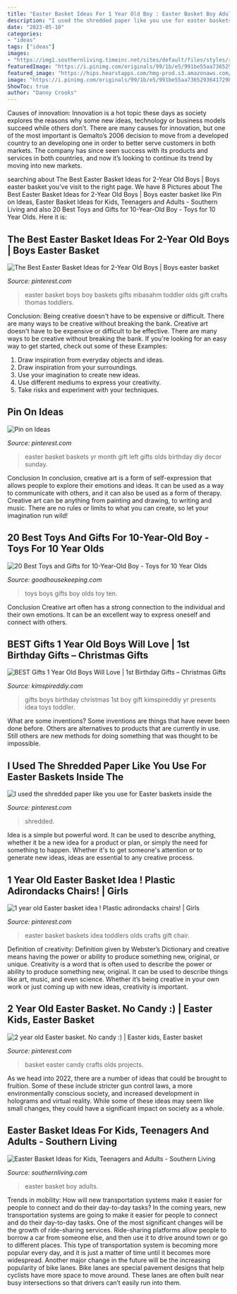 ```yaml
---
title: "Easter Basket Ideas For 1 Year Old Boy : Easter Basket Boy Adults"
description: "I used the shredded paper like you use for easter baskets inside the"
date: "2023-05-10"
categories:
- "ideas"
tags: ["ideas"]
images:
- "https://img1.southernliving.timeinc.net/sites/default/files/styles/responsive_etr_gallery_desktop_portrait/public/image/2018/01/main/baby-boy-easter-basket.jpg?itok=m7UqBdbp"
featuredImage: "https://i.pinimg.com/originals/99/1b/e5/991be55aa7365293641729ba15b28161.jpg"
featured_image: "https://hips.hearstapps.com/hmg-prod.s3.amazonaws.com/images/best-toys-gifts-for-ten-year-old-boys-air-hogs-1576167320.jpg?crop=0.574xw:0.287xh;0.154xw,0.313xh&amp;resize=1200:*"
image: "https://i.pinimg.com/originals/99/1b/e5/991be55aa7365293641729ba15b28161.jpg"
ShowToc: true
author: "Danny Crooks"
---
```



Causes of innovation:
Innovation is a hot topic these days as society explores the reasons why some new ideas, technology or business models succeed while others don’t. There are many causes for innovation, but one of the most important is Gemalto’s 2006 decision to move from a developed country to an developing one in order to better serve customers in both markets. The company has since seen success with its products and services in both countries, and now it’s looking to continue its trend by moving into new markets.

	

		
searching about The Best Easter Basket Ideas for 2-Year Old Boys | Boys easter basket you've visit to the right page. We have 8 Pictures about The Best Easter Basket Ideas for 2-Year Old Boys | Boys easter basket like Pin on Ideas, Easter Basket Ideas for Kids, Teenagers and Adults - Southern Living and also 20 Best Toys and Gifts for 10-Year-Old Boy - Toys for 10 Year Olds. Here it is:
		
    
## The Best Easter Basket Ideas For 2-Year Old Boys | Boys Easter Basket

<img loading=lazy src="https://i.pinimg.com/originals/6b/aa/58/6baa5889b17e6f3b3fa7297eb9148791.jpg" onerror="this.onerror=null;this.src='https://tse2.mm.bing.net/th?id=OIP.zyKt-SFJiGpqHG6nN98uWgHaLH&amp;pid=15.1';" alt="The Best Easter Basket Ideas for 2-Year Old Boys | Boys easter basket">

_Source: pinterest.com_

>easter basket boys boy baskets gifts mbasahm toddler olds gift crafts thomas toddlers. 

	

Conclusion: Being creative doesn't have to be expensive or difficult. There are many ways to be creative without breaking the bank.
Creative art doesn't have to be expensive or difficult to be effective. There are many ways to be creative without breaking the bank. If you're looking for an easy way to get started, check out some of these Examples: 
1. Draw inspiration from everyday objects and ideas.
2. Draw inspiration from your surroundings.
3. Use your imagination to create new ideas. 
4. Use different mediums to express your creativity.
5. Take risks and experiment with your techniques.

    
## Pin On Ideas

<img loading=lazy src="https://i.pinimg.com/originals/99/1b/e5/991be55aa7365293641729ba15b28161.jpg" onerror="this.onerror=null;this.src='https://tse1.mm.bing.net/th?id=OIP.sfI9WuIfHKmc9LBYMxJECAHaJ4&amp;pid=15.1';" alt="Pin on Ideas">

_Source: pinterest.com_

>easter basket baskets yr month gift left gifts olds birthday diy decor sunday. 

	

Conclusion
In conclusion, creative art is a form of self-expression that allows people to explore their emotions and ideas. It can be used as a way to communicate with others, and it can also be used as a form of therapy. Creative art can be anything from painting and drawing, to writing and music. There are no rules or limits to what you can create, so let your imagination run wild!

    
## 20 Best Toys And Gifts For 10-Year-Old Boy - Toys For 10 Year Olds

<img loading=lazy src="https://hips.hearstapps.com/hmg-prod.s3.amazonaws.com/images/best-toys-gifts-for-ten-year-old-boys-air-hogs-1576167320.jpg?crop=0.574xw:0.287xh;0.154xw,0.313xh&amp;resize=1200:*" onerror="this.onerror=null;this.src='https://tse1.mm.bing.net/th?id=OIP.17tFgLyoUFVUoLfbCF3QxQHaDs&amp;pid=15.1';" alt="20 Best Toys and Gifts for 10-Year-Old Boy - Toys for 10 Year Olds">

_Source: goodhousekeeping.com_

>toys boys gifts boy olds toy ten. 

	

Conclusion
Creative art often has a strong connection to the individual and their own emotions. It can be an excellent way to express oneself and connect with others.

    
## BEST Gifts 1 Year Old Boys Will Love | 1st Birthday Gifts – Christmas Gifts

<img loading=lazy src="https://kimspireddiy.com/wp-content/uploads/2018/11/best-gifts-1-year-old-boys-birthday-gifts-christmas-gifts.jpg" onerror="this.onerror=null;this.src='https://tse3.mm.bing.net/th?id=OIP.NkEwyOBprDF-pyFslBnTkwHaPH&amp;pid=15.1';" alt="BEST Gifts 1 Year Old Boys Will Love | 1st Birthday Gifts – Christmas Gifts">

_Source: kimspireddiy.com_

>gifts boys birthday christmas 1st boy gift kimspireddiy yr presents idea toys toddler. 

	

What are some inventions?
Some inventions are things that have never been done before. Others are alternatives to products that are currently in use. Still others are new methods for doing something that was thought to be impossible.

    
## I Used The Shredded Paper Like You Use For Easter Baskets Inside The

<img loading=lazy src="https://i.pinimg.com/736x/fb/2b/ed/fb2bedc99d7278c545b2e09152def470.jpg" onerror="this.onerror=null;this.src='https://tse4.mm.bing.net/th?id=OIP.qFxkIBJ3aILL9DQFI17eTwHaJ3&amp;pid=15.1';" alt="I used the shredded paper like you use for Easter baskets inside the">

_Source: pinterest.com_

>shredded. 

	

Idea is a simple but powerful word. It can be used to describe anything, whether it be a new idea for a product or plan, or simply the need for something to happen. Whether it's to get someone's attention or to generate new ideas, ideas are essential to any creative process.

    
## 1 Year Old Easter Basket Idea ! Plastic Adirondacks Chairs! | Girls

<img loading=lazy src="https://i.pinimg.com/originals/be/1e/6f/be1e6fa627e79110c49990c73f564c13.jpg" onerror="this.onerror=null;this.src='https://tse3.mm.bing.net/th?id=OIP.Dfucw8IdC7YRvLgjYUO9vgHaJ4&amp;pid=15.1';" alt="1 year old Easter basket idea ! Plastic adirondacks chairs! | Girls">

_Source: pinterest.com_

>easter basket baskets idea toddlers olds crafts gift chair. 

	

Definition of creativity: Definition given by Webster’s Dictionary and creative means having the power or ability to produce something new, original, or unique.
Creativity is a word that is often used to describe the power or ability to produce something new, original. It can be used to describe things like art, music, and even science. Whether it’s being creative in your own work or just coming up with new ideas, creativity is important.

    
## 2 Year Old Easter Basket. No Candy :) | Easter Kids, Easter Basket

<img loading=lazy src="https://i.pinimg.com/736x/ee/16/a0/ee16a0cfb3cb464ac17100c636e34569---year-olds-basket-ideas.jpg" onerror="this.onerror=null;this.src='https://tse1.mm.bing.net/th?id=OIP.-JYJ6phSchXy7iO4sUVxIwHaJ3&amp;pid=15.1';" alt="2 year old Easter basket. No candy :) | Easter kids, Easter basket">

_Source: pinterest.com_

>basket easter candy crafts olds projects. 

	

As we head into 2022, there are a number of ideas that could be brought to fruition. Some of these include stricter gun control laws, a more environmentally conscious society, and increased development in holograms and virtual reality. While some of these ideas may seem like small changes, they could have a significant impact on society as a whole.

    
## Easter Basket Ideas For Kids, Teenagers And Adults - Southern Living

<img loading=lazy src="https://img1.southernliving.timeinc.net/sites/default/files/styles/responsive_etr_gallery_desktop_portrait/public/image/2018/01/main/baby-boy-easter-basket.jpg?itok=m7UqBdbp" onerror="this.onerror=null;this.src='https://tse2.mm.bing.net/th?id=OIP.OiDpcJh9Wpg66XSDO-3wdAHaLH&amp;pid=15.1';" alt="Easter Basket Ideas for Kids, Teenagers and Adults - Southern Living">

_Source: southernliving.com_

>easter basket boy adults. 

	

Trends in mobility: How will new transportation systems make it easier for people to connect and do their day-to-day tasks?
In the coming years, new transportation systems are going to make it easier for people to connect and do their day-to-day tasks. One of the most significant changes will be the growth of ride-sharing services. Ride-sharing platforms allow people to borrow a car from someone else, and then use it to drive around town or go to different places. This type of transportation system is becoming more popular every day, and it is just a matter of time until it becomes more widespread.
Another major change in the future will be the increasing popularity of bike lanes. Bike lanes are special pavement designs that help cyclists have more space to move around. These lanes are often built near busy intersections so that drivers can’t easily run into them.

